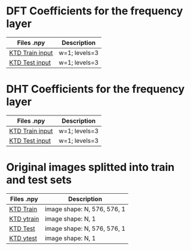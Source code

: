 # DFT Coefficients for the frequency layer

Files .npy | Description |
|-------------|-------------|
[KTD Train input](https://drive.google.com/file/d/1Cq7xjywN2B8RE1uLLJIkUGoX9tgM3oSv/view?usp=sharing) | w=1; levels=3 |
[KTD Test input](https://drive.google.com/file/d/1CnMN9O9l6WIurKJYh1e3ZUjPIBw5UtUq/view?usp=sharing) | w=1; levels=3 |


# DHT Coefficients for the frequency layer

Files .npy | Description |
|-------------|-------------|
[KTD Train input](https://drive.google.com/file/d/1pp8aIWmUr1NPTE1ed8XZFQrpl0uYWKO0/view?usp=sharing) | w=1; levels=3 |
[KTD Test input](https://drive.google.com/file/d/1q-OyVgbF8KEDlaxsVZaZq8i3L4yIHMcN/view?usp=sharing) | w=1; levels=3 |


# Original images splitted into train and test sets

Files .npy | Description |
|-------------|-------------|
[KTD Train](https://drive.google.com/file/d/1CipO1Nj6mOOeR78SjvzXulGLgcp2ijRR/view?usp=sharing) | image shape: N, 576, 576, 1 |
[KTD ytrain](https://drive.google.com/file/d/1CjJ_awv9y3V1zeLggZTOYtkqwPx7Me6F/view?usp=sharing) | image shape: N, 1 |
[KTD Test](https://drive.google.com/file/d/1Ci60sZFEToe8hVpmWbw9AdyeHboZuOGp/view?usp=sharing) | image shape: N, 576, 576, 1 |
[KTD ytest](https://drive.google.com/file/d/1CjxM-rZYNLBVKOgTpncCGhzuC82SOqeh/view?usp=sharing) | image shape: N, 1 |
